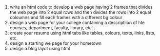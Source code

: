 1. write an html code to develop a web page having 2 frames that divides the web page into 2 equal rows and then divides the rows into 2 equal coloumns and fill each frames with a different bg colour
2. design a web page for your college containing a descriptiion of hte  courses, department, faculty, library, etc. . 
3. create your resume using html tabs like tables, colours, texts, links, lists, etc.
4. design a starting we page for your hometown
5. design a blog layot using html
